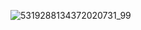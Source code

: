 ![5319288134372020731_99](https://github.com/BoborahimAlisherovich/BoborahimAlisherovich/assets/157810653/c4e7cfe1-afe4-43b8-8992-e06e925ec6d0)
